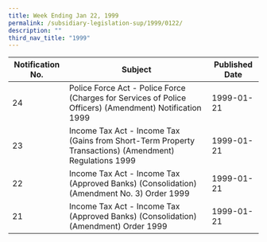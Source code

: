 ```yaml
---
title: Week Ending Jan 22, 1999
permalink: /subsidiary-legislation-sup/1999/0122/
description: ""
third_nav_title: "1999"
---
```

|Notification No.|Subject|Published Date|
|---|---|---|
|24|Police Force Act - Police Force (Charges for Services of Police Officers) (Amendment) Notification 1999|1999-01-21|
|23|Income Tax Act - Income Tax (Gains from Short-Term Property Transactions) (Amendment) Regulations 1999|1999-01-21|
|22|Income Tax Act - Income Tax (Approved Banks) (Consolidation) (Amendment No. 3) Order 1999|1999-01-21|
|21|Income Tax Act - Income Tax (Approved Banks) (Consolidation) (Amendment) Order 1999|1999-01-21|